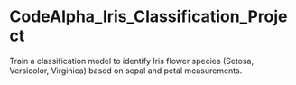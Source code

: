 # CodeAlpha_Iris_Classification_Project
Train a classification model to identify Iris flower species (Setosa, Versicolor, Virginica) based on sepal and petal measurements.
